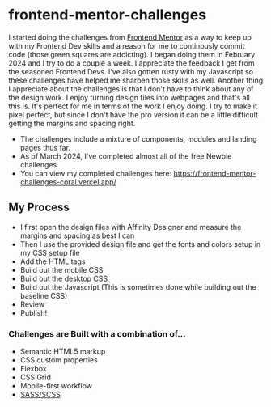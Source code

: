 # frontend-mentor-challenges
I started doing the challenges from [Frontend Mentor](https://www.frontendmentor.io/home) as a way to keep up with my Frontend Dev skills and a reason for me to continously commit code (those green squares are addicting). I began doing them in February 2024 and I try to do a couple a week. I appreciate the feedback I get from the seasoned Frontend Devs. I've also gotten rusty with my Javascript so these challenges have helped me sharpen those skills as well. Another thing I appreciate about the challenges is that I don't have to think about any of the design work. I enjoy turning design files into webpages and that's all this is. It's perfect for me in terms of the work I enjoy doing. I try to make it pixel perfect, but since I don't have the pro version it can be a little difficult getting the margins and spacing right. 
- The challenges include a mixture of components, modules and landing pages thus far.
- As of March 2024, I've completed almost all of the free Newbie challenges. 
- You can view my completed challenges here: https://frontend-mentor-challenges-coral.vercel.app/

## My Process
* I first open the design files with Affinity Designer and measure the margins and spacing as best I can
* Then I use the provided design file and get the fonts and colors setup in my CSS setup file
* Add the HTML tags
* Build out the mobile CSS
* Build out the desktop CSS
* Build out the Javascript (This is sometimes done while building out the baseline CSS)
* Review
* Publish!
  
### Challenges are Built with a combination of...
- Semantic HTML5 markup
- CSS custom properties
- Flexbox
- CSS Grid
- Mobile-first workflow
- [SASS/SCSS](https://sass-lang.com/)
